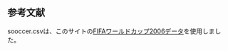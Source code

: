 ## 参考文献
sooccer.csvは、このサイトの[FIFAワールドカップ2006データ](https://www3.cuc.ac.jp/~nagaoka/2012/shori/13/fifa_wc2006/index.html)を使用しました。